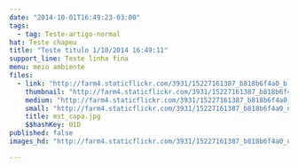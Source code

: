 ```yaml
---
date: "2014-10-01T16:49:23-03:00"
tags:
  - tag: Teste-artigo-normal
hat: Teste chapeu
title: "Teste titulo 1/10/2014 16:49:11"
support_line: Teste linha fina
menu: meio ambiente
files:
  - link: "http://farm4.staticflickr.com/3931/15227161387_b818b6f4a0_b.jpg"
    thumbnail: "http://farm4.staticflickr.com/3931/15227161387_b818b6f4a0_t.jpg"
    medium: "http://farm4.staticflickr.com/3931/15227161387_b818b6f4a0_z.jpg"
    small: "http://farm4.staticflickr.com/3931/15227161387_b818b6f4a0_n.jpg"
    title: mst_capa.jpg
    $$hashKey: 01D
published: false
images_hd: "http://farm4.staticflickr.com/3931/15227161387_b818b6f4a0_n.jpg"

---
```

